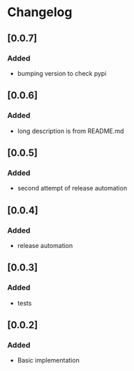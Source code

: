 # Changelog
## [0.0.7]

### Added
- bumping version to check pypi

## [0.0.6]

### Added
- long description is from README.md
## [0.0.5]

### Added
- second attempt of release automation
## [0.0.4]

### Added
- release automation
## [0.0.3]

### Added
- tests
## [0.0.2]

### Added
- Basic implementation